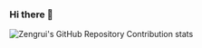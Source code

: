 ### Hi there 👋

![Zengrui's GitHub Repository Contribution stats](https://github-contributor-stats.vercel.app/api?username=JinZr)

